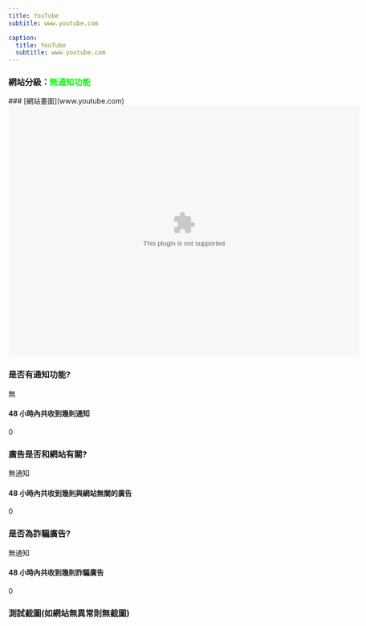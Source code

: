 ```yaml
---
title: YouTube
subtitle: www.youtube.com

caption:
  title: YouTube
  subtitle: www.youtube.com
---
```


<h3>網站分級：<font color="#00FF00">無通知功能</font></h3>
### [網站畫面](www.youtube.com)
<embed src="https://web.archive.org/web/www.youtube.com" style="width:700px; height: 500px;">

### 是否有通知功能?
無

#### 48 小時內共收到幾則通知
0

### 廣告是否和網站有關?
無通知

#### 48 小時內共收到幾則與網站無關的廣告
0

### 是否為詐騙廣告?
無通知

#### 48 小時內共收到幾則詐騙廣告
0

### 測試截圖(如網站無異常則無截圖)
